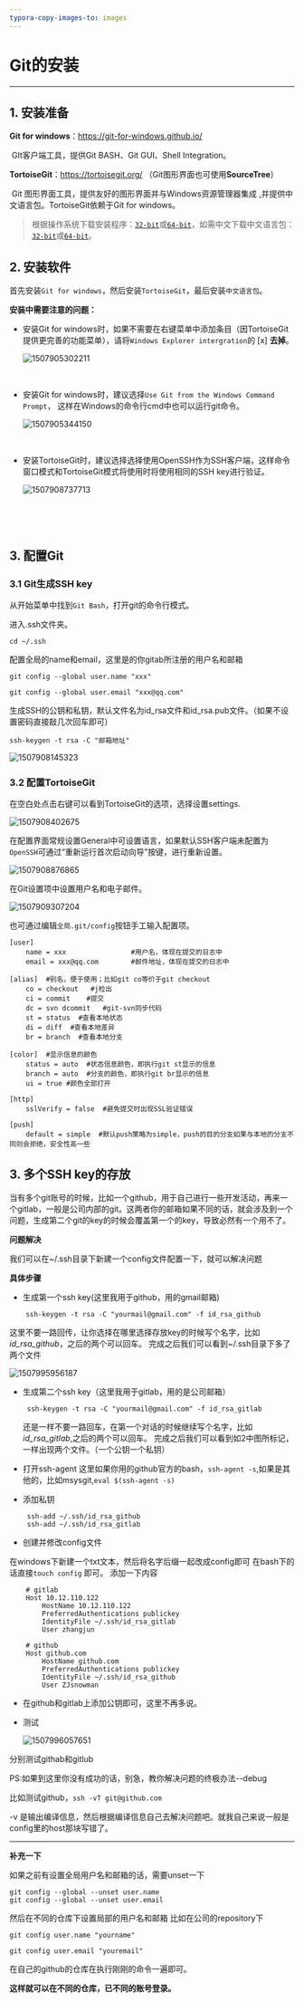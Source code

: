 ```yaml
---
typora-copy-images-to: images
---
```


# Git的安装

---

## 1. 安装准备

**Git for windows**：https://git-for-windows.github.io/

​	GIt客户端工具，提供Git BASH、Git GUI、Shell Integration。

**TortoiseGit**：https://tortoisegit.org/  （Git图形界面也可使用**SourceTree**）

​	Git 图形界面工具，提供友好的图形界面并与Windows资源管理器集成	,并提供中文语言包。TortoiseGit依赖于Git for windows。

>根据操作系统下载安装程序：[`32-bit`](https://download.tortoisegit.org/tgit/2.5.0.0/TortoiseGit-2.5.0.0-32bit.msi)或[`64-bit`](https://download.tortoisegit.org/tgit/2.5.0.0/TortoiseGit-2.5.0.0-64bit.msi)，如需中文下载中文语言包：[`32-bit`](https://download.tortoisegit.org/tgit/2.5.0.0/TortoiseGit-LanguagePack-2.5.0.0-32bit-zh_CN.msi)或[`64-bit`](https://download.tortoisegit.org/tgit/2.5.0.0/TortoiseGit-LanguagePack-2.5.0.0-64bit-zh_CN.msi)。



## 2. 安装软件

首先安装`Git for windows`，然后安装`TortoiseGit`，最后安装`中文语言包`。



**安装中需要注意的问题：**

* 安装Git for windows时，如果不需要在右键菜单中添加条目（因TortoiseGit提供更完善的功能菜单），请将`Windows Explorer intergration`的 [x] **去掉**。

  ![1507905302211](images/1507905302211.png)

  ​

* 安装Git for windows时，建议选择`Use Git from the Windows Command Prompt`， 这样在Windows的命令行cmd中也可以运行git命令。

  ![1507905344150](images/1507905344150.png)

  ​

* 安装TortoiseGit时，建议选择选择使用OpenSSH作为SSH客户端，这样命令窗口模式和TortoiseGit模式将使用时将使用相同的SSH key进行验证。

  ![1507908737713](images/1507908737713.png)

  ​

  ​

## 3. 配置Git

### 3\.1 Git生成SSH key

从开始菜单中找到`Git Bash`，打开git的命令行模式。

进入.ssh文件夹。

```shell
cd ~/.ssh
```



配置全局的name和email，这里是的你gitab所注册的用户名和邮箱

```shell
git config --global user.name "xxx"  
  
git config --global user.email "xxx@qq.com"  
```



生成SSH的公钥和私钥，默认文件名为id_rsa文件和id_rsa.pub文件。（如果不设置密码直接敲几次回车即可）

```shell
ssh-keygen -t rsa -C "邮箱地址"
```

![1507908145323](images/1507908145323.png)



### 3.2 配置TortoiseGit

在空白处点击右键可以看到TortoiseGit的选项，选择设置settings.

![1507908402675](images/1507908402675.png)



在配置界面常规设置General中可设置语言，如果默认SSH客户端未配置为`OpenSSH`可通过“重新运行首次启动向导”按键，进行重新设置。

![1507908876865](images/1507908876865.png)



在Git设置项中设置用户名和电子邮件。

![1507909307204](images/1507909307204.png)



也可通过编辑`全局.git/config`按钮手工输入配置项。

```plain
[user]  
    name = xxx                #用户名，体现在提交的日志中  
    email = xxx@qq.com        #邮件地址，体现在提交的日志中  
  
[alias]  #别名，便于使用；比如git co等价于git checkout  
    co = checkout   #j检出  
    ci = commit    #提交  
    dc = svn dcommit   #git-svn同步代码  
    st = status  #查看本地状态  
    di = diff  #查看本地差异  
    br = branch  #查看本地分支  
  
[color]  #显示信息的颜色  
    status = auto  #状态信息颜色，即执行git st显示的信息  
    branch = auto  #分支的颜色，即执行git br显示的信息  
    ui = true #颜色全部打开  
      
[http]  
    sslVerify = false  #避免提交时出现SSL验证错误  
  
[push]  
    default = simple  #默认push策略为simple，push的目的分支如果与本地的分支不同则会拒绝，安全性高一些  
```



## 3. 多个SSH key的存放

当有多个git账号的时候，比如一个github，用于自己进行一些开发活动，再来一个gitlab，一般是公司内部的git。这两者你的邮箱如果不同的话，就会涉及到一个问题，生成第二个git的key的时候会覆盖第一个的key，导致必然有一个用不了。

**问题解决**

我们可以在~/.ssh目录下新建一个config文件配置一下，就可以解决问题

**具体步骤**

- 生成第一个ssh key(这里我用于github，用的gmail邮箱)

```
    ssh-keygen -t rsa -C "yourmail@gmail.com" -f id_rsa_github
```

这里不要一路回传，让你选择在哪里选择存放key的时候写个名字，比如 *id_rsa_github*，之后的两个可以回车。
完成之后我们可以看到~/.ssh目录下多了两个文件

![1507995956187](images/1507995956187.png)



- 生成第二个ssh key（这里我用于gitlab，用的是公司邮箱）

  ```
   ssh-keygen -t rsa -C "yourmail@gmail.com" -f id_rsa_gitlab
  ```

  还是一样不要一路回车，在第一个对话的时候继续写个名字，比如 *id_rsa_gitlab*,之后的两个可以回车。
  完成之后我们可以看到如2中图所标记，一样出现两个文件。（一个公钥一个私钥）

- 打开ssh-agent
  这里如果你用的github官方的bash，`ssh-agent -s`,如果是其他的，比如msysgit,`eval $(ssh-agent -s)`

- 添加私钥

  ```
   ssh-add ~/.ssh/id_rsa_github
   ssh-add ~/.ssh/id_rsa_gitlab
  ```

- 创建并修改config文件

在windows下新建一个txt文本，然后将名字后缀一起改成config即可
在bash下的话直接`touch config` 即可。
添加一下内容

```
    # gitlab
    Host 10.12.110.122
        HostName 10.12.110.122
        PreferredAuthentications publickey
        IdentityFile ~/.ssh/id_rsa_gitlab
        User zhangjun

    # github
    Host github.com
        HostName github.com
        PreferredAuthentications publickey
        IdentityFile ~/.ssh/id_rsa_github
        User ZJsnowman
```

- 在github和gitlab上添加公钥即可，这里不再多说。

- 测试

  ![1507996057651](images/1507996057651.png)

分别测试githab和gitlub

PS:如果到这里你没有成功的话，别急，教你解决问题的终极办法--debug

比如测试github，`ssh -vT git@github.com`    

-v 是输出编译信息，然后根据编译信息自己去解决问题吧。就我自己来说一般是config里的host那块写错了。

------

**补充一下**

如果之前有设置全局用户名和邮箱的话，需要unset一下

```
git config --global --unset user.name
git config --global --unset user.email
```

然后在不同的仓库下设置局部的用户名和邮箱
比如在公司的repository下

`git config user.name "yourname"  `

`git config user.email "youremail"` 

在自己的github的仓库在执行刚刚的命令一遍即可。

**这样就可以在不同的仓库，已不同的账号登录。**

